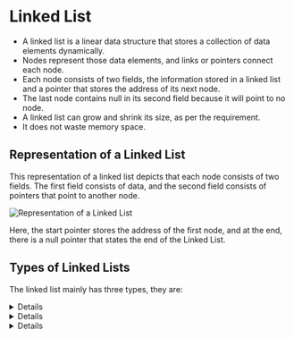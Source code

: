 # Linked List

* A linked list is a linear data structure that stores a collection of data elements dynamically.
* Nodes represent those data elements, and links or pointers connect each node.
* Each node consists of two fields, the information stored in a linked list and a pointer that stores the address of its next node.
* The last node contains null in its second field because it will point to no node.
* A linked list can grow and shrink its size, as per the requirement.
* It does not waste memory space.

## Representation of a Linked List

This representation of a linked list depicts that each node consists of two fields. The first field consists of data, and the second field consists of pointers that point to another node.

![Representation of a Linked List](https://www.simplilearn.com/ice9/free_resources_article_thumb/Linked-List-Soni/representation-of-linked-list.png)

Here, the start pointer stores the address of the first node, and at the end, there is a null pointer that states the end of the Linked List. 

## Types of Linked Lists

The linked list mainly has three types, they are:

<details><sumary>1. Singly Linked List</summary>

A singly linked list is the most common type of linked list. Each node has data and an address field that contains a reference to the next node.

![Syngly Linked List](https://www.simplilearn.com/ice9/free_resources_article_thumb/Linked-List-Soni/singly-linked-list.png)

</details>
<details><sumary>2. Doubly Linked List</summary>

There are two pointer storage blocks in the doubly linked list. The first pointer block in each node stores the address of the previous node. Hence, in the doubly linked inventory, there are three fields that are the previous pointers, that contain a reference to the previous node. Then there is the data, and last you have the next pointer, which points to the next node. Thus, you can go in both directions (backward and forward).

1[Doubly Linked List](https://www.simplilearn.com/ice9/free_resources_article_thumb/Linked-List-Soni/doubly-linked-list.png)

</details>
<details><sumary>3. Circular Linked List</summary>

The circular linked list is extremely similar to the singly linked list. The only difference is that the last node is connected with the first node, forming a circular loop in the circular linked list.

![Circular Linked List](https://www.simplilearn.com/ice9/free_resources_article_thumb/Linked-List-Soni/circular-linked-list.png)

Circular link list can either be singly or doubly-linked lists.
* The next node's next pointer will point to the first node to form a singly linked list
* The previous pointer of the first node keeps the address of the last node to form a doubly-linked list.

</details>